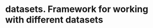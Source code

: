 datasets. Framework for working with different datasets
=======================================================
